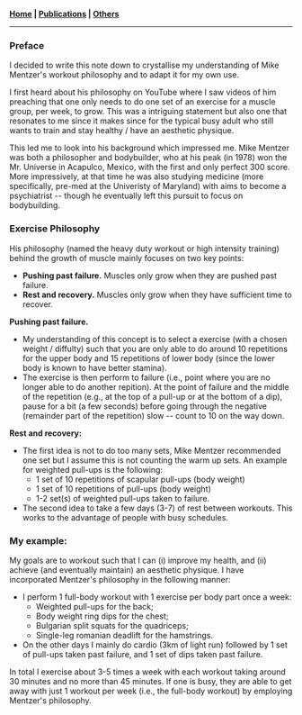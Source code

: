 **[Home](./) \| [Publications](./publications.html) \| [Others](./others.html)**

---

### Preface

I decided to write this note down to crystallise my understanding of Mike Mentzer's workout philosophy and to adapt it for my own use. 

I first heard about his philosophy on YouTube where I saw videos of him preaching that one only needs to do one set of an exercise for a muscle group, per week, to grow. This was a intriguing statement but also one that resonates to me since it makes since for the typical busy adult who still wants to train and stay healthy / have an aesthetic physique.

This led me to look into his background which impressed me. Mike Mentzer was both a philosopher and bodybuilder, who at his peak (in 1978) won the Mr. Universe in Acapulco, Mexico, with the first and only perfect 300 score. More impressively, at that time he was also studying medicine (more specifically, pre-med at the Univeristy of Maryland) with aims to become a psychiatrist -- though he eventually left this pursuit to focus on bodybuilding.

### Exercise Philosophy

His philosophy (named the heavy duty workout or high intensity training) behind the growth of muscle mainly focuses on two key points:
- **Pushing past failure.** Muscles only grow when they are pushed past failure.
- **Rest and recovery.** Muscles only grow when they have sufficient time to recover.

**Pushing past failure.** 
- My understanding of this concept is to select a exercise (with a chosen weight / diffulty) such that you are only able to do around 10 repetitions for the upper body and 15 repetitions of lower body (since the lower body is known to have better stamina).
- The exercise is then perform to failure (i.e., point where you are no longer able to do another repition). At the point of failure and the middle of the repetition (e.g., at the top of a pull-up or at the bottom of a dip), pause for a bit (a few seconds) before going through the negative (remainder part of the repetition) slow -- count to 10 on the way down.

**Rest and recovery:** 
- The first idea is not to do too many sets, Mike Mentzer recommended one set but I assume this is not counting the warm up sets. An example for weighted pull-ups is the following:
    - 1 set of 10 repetitions of scapular pull-ups (body weight)
    - 1 set of 10 repetitions of pull-ups (body weight)
    - 1-2 set(s) of weighted pull-ups taken to failure.
- The second idea to take a few days (3-7) of rest between workouts. This works to the advantage of people with busy schedules.


### My example:
My goals are to workout such that I can (i) improve my health, and (ii) achieve (and eventually maintain) an aesthetic physique. I have incorporated Mentzer's philosophy in the following manner:
- I perform 1 full-body workout with 1 exercise per body part once a week:
    - Weighted pull-ups for the back;
    - Body weight ring dips for the chest;
    - Bulgarian split squats for the quadriceps;
    - Single-leg romanian deadlift for the hamstrings.
- On the other days I mainly do cardio (3km of light run) followed by 1 set of pull-ups taken past failure, and 1 set of dips taken past failure.

In total I exercise about 3-5 times a week with each workout taking around 30 minutes and no more than 45 minutes. If one is busy, they are able to get away with just 1 workout per week (i.e., the full-body workout) by employing Mentzer's philosophy.
